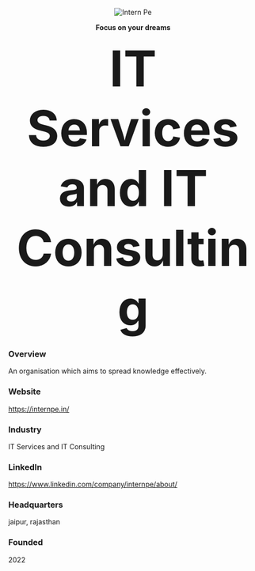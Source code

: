<p align="center">
    <img src="https://github.com/SanjayD03/Intern-pe/assets/130745671/5221596f-3097-4d59-9ec9-478dd6fe85fe" alt="Intern Pe">
</p>
<p align="center"><b>Focus on your dreams</b></p>
<p align="center"><b><span style="font-size: 100px;">IT Services and IT Consulting</span></b></p>

### Overview
An organisation which aims to spread knowledge effectively.

### Website
https://internpe.in/

### Industry
IT Services and IT Consulting

### LinkedIn 
https://www.linkedin.com/company/internpe/about/

### Headquarters
jaipur, rajasthan

### Founded
2022

